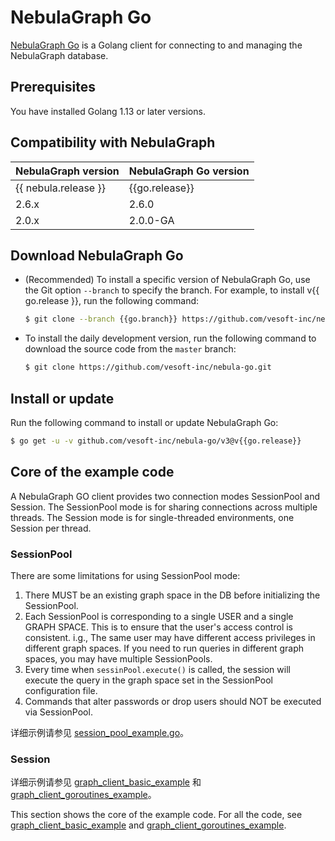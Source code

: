 # NebulaGraph Go

[NebulaGraph Go](https://github.com/vesoft-inc/nebula-go/tree/{{go.branch}}) is a Golang client for connecting to and managing the NebulaGraph database.

## Prerequisites

You have installed Golang 1.13 or later versions.

## Compatibility with NebulaGraph

|NebulaGraph version|NebulaGraph Go version|
|:---|:---|
|{{ nebula.release }}|{{go.release}}|
|2.6.x|2.6.0|
|2.0.x|2.0.0-GA|

## Download NebulaGraph Go

- (Recommended) To install a specific version of NebulaGraph Go, use the Git option `--branch` to specify the branch. For example, to install v{{ go.release }}, run the following command:

  ```bash
  $ git clone --branch {{go.branch}} https://github.com/vesoft-inc/nebula-go.git
  ```

- To install the daily development version, run the following command to download the source code from the `master` branch:

  ```bash
  $ git clone https://github.com/vesoft-inc/nebula-go.git
  ```

## Install or update

Run the following command to install or update NebulaGraph Go:

```bash
$ go get -u -v github.com/vesoft-inc/nebula-go/v3@v{{go.release}}
```

## Core of the example code

A NebulaGraph GO client provides two connection modes SessionPool and Session. The SessionPool mode is for sharing connections across multiple threads. The Session mode is for single-threaded environments, one Session per thread.

### SessionPool

There are some limitations for using SessionPool mode:

1. There MUST be an existing graph space in the DB before initializing the SessionPool.
2. Each SessionPool is corresponding to a single USER and a single GRAPH SPACE. This is to ensure that the user's access control is consistent. i.g., The same user may have different access privileges in different graph spaces. If you need to run queries in different graph spaces, you may have multiple SessionPools.
3. Every time when `sessinPool.execute()` is called, the session will execute the query in the graph space set in the SessionPool configuration file.
4. Commands that alter passwords or drop users should NOT be executed via SessionPool.

详细示例请参见 [session_pool_example.go](https://github.com/vesoft-inc/nebula-go/blob/{{go.branch}}/session_pool_example/session_pool_example.go)。

### Session
  
详细示例请参见 [graph_client_basic_example](https://github.com/vesoft-inc/nebula-go/blob/{{go.branch}}/basic_example/graph_client_basic_example.go) 和 [graph_client_goroutines_example](https://github.com/vesoft-inc/nebula-go/blob/{{go.branch}}/gorountines_example/graph_client_goroutines_example.go)。

This section shows the core of the example code. For all the code, see [graph_client_basic_example](https://github.com/vesoft-inc/nebula-go/blob/{{go.branch}}/basic_example/graph_client_basic_example.go) and [graph_client_goroutines_example](https://github.com/vesoft-inc/nebula-go/blob/{{go.branch}}/gorountines_example/graph_client_goroutines_example.go).
